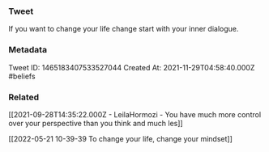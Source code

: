 ### Tweet
If you want to change your life change start with your inner dialogue.

### Metadata
Tweet ID: 1465183407533527044
Created At: 2021-11-29T04:58:40.000Z
#beliefs 

### Related
[[2021-09-28T14:35:22.000Z - LeilaHormozi - You have much more control over your perspective than you think and much les]]

[[2022-05-21 10-39-39 To change your life, change your mindset]]

